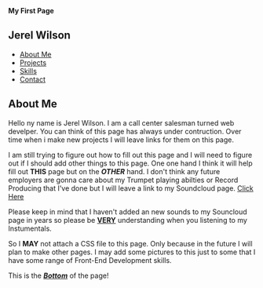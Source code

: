 <!DOCTYPE>
<htmL> 
<head>
    <b>My First Page</b>
  </head>
   <body>
    <nav>
      <h2 id="logo">Jerel Wilson</h2>
      <ul class="navigation-items">
        <li class="navigation-item"><a href="#about-me">About Me</a></li>
        <li class="navigation-item"><a href="#projects">Projects</a></li>
        <li class="navigation-item"><a href="#skills">Skills</a></li>
        <li class="navigation-item"><a href="/contact.html">Contact</a></li>
      </ul>
    </nav>
   </body>

<main>
      <section id="about-me">
        <div class="about-me-container">
          <div class="about-me-text-container">
            <h2>About Me</h2>
            <p>
            Hello ny name is Jerel Wilson. I am a call center salesman turned web develper.
            You can think of this page has always under contruction. Over time when i make new projects I will leave links for them on this page.
            </p>
            <p>
            I am still trying to figure out how to fill out this page and I will need to figure out if I should add other things to this page. One one hand I think it             will help fill out <b>THIS</b> page but on the <b><em>OTHER</b></em> hand. I don't think any future employers are gonna care about my Trumpet                           playing abilties or Record Producing that I've done but I will leave a link to my Soundcloud page. <a href="https://soundcloud.com/dj-no-face-1">Click Here</a>
            </p>
            <p>
              Please keep in mind that I haven't added an new sounds to my Souncloud page in years so please be <ins><b>VERY</b></ins> understanding when you listening to my Instumentals.
            </p>             
            <p>
                So I <b>MAY</b> not attach a CSS file to this page. Only because in the future I will plan to make other pages. I may add some pictures to this just to some that             I have some range of Front-End Development skills. 
            </p>
            
</main>
            <footer>This is the <b><i><ins>Bottom</ins></i></b> of the page!</footer>

</html>


